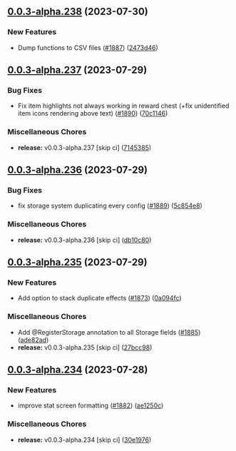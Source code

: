 ## [0.0.3-alpha.238](https://github.com/Wynntils/Artemis/compare/v0.0.3-alpha.237...v0.0.3-alpha.238) (2023-07-30)


### New Features

* Dump functions to CSV files ([#1887](https://github.com/Wynntils/Artemis/issues/1887)) ([2473d46](https://github.com/Wynntils/Artemis/commit/2473d46ad6725b48776ec9aa2c4d63208a67b68c))

## [0.0.3-alpha.237](https://github.com/Wynntils/Artemis/compare/v0.0.3-alpha.236...v0.0.3-alpha.237) (2023-07-29)


### Bug Fixes

* Fix item highlights not always working in reward chest (+fix unidentified item icons rendering above text) ([#1890](https://github.com/Wynntils/Artemis/issues/1890)) ([70c1146](https://github.com/Wynntils/Artemis/commit/70c1146942ad4d5242e59f4ccc8b63bc08b4cde2))


### Miscellaneous Chores

* **release:** v0.0.3-alpha.237 [skip ci] ([7145385](https://github.com/Wynntils/Artemis/commit/714538506e6628e82385d545babb6caea4c5153c))

## [0.0.3-alpha.236](https://github.com/Wynntils/Artemis/compare/v0.0.3-alpha.235...v0.0.3-alpha.236) (2023-07-29)


### Bug Fixes

* fix storage system duplicating every config ([#1889](https://github.com/Wynntils/Artemis/issues/1889)) ([5c854e8](https://github.com/Wynntils/Artemis/commit/5c854e87d8818e724def684e525c859f6f5a6e20))


### Miscellaneous Chores

* **release:** v0.0.3-alpha.236 [skip ci] ([db10c80](https://github.com/Wynntils/Artemis/commit/db10c802eda379f931d4840b560d6eca89356896))

## [0.0.3-alpha.235](https://github.com/Wynntils/Artemis/compare/v0.0.3-alpha.234...v0.0.3-alpha.235) (2023-07-29)


### New Features

* Add option to stack duplicate effects ([#1873](https://github.com/Wynntils/Artemis/issues/1873)) ([0a094fc](https://github.com/Wynntils/Artemis/commit/0a094fc28cdbd4e7528b9dcc684b04ab2cf06c5e))


### Miscellaneous Chores

* Add @RegisterStorage annotation to all Storage fields ([#1885](https://github.com/Wynntils/Artemis/issues/1885)) ([ade82ad](https://github.com/Wynntils/Artemis/commit/ade82ad89004b82a8fd41a6493e525883558d816))
* **release:** v0.0.3-alpha.235 [skip ci] ([27bcc98](https://github.com/Wynntils/Artemis/commit/27bcc9808121317f1a57026a56b5e574ff3f73cc))

## [0.0.3-alpha.234](https://github.com/Wynntils/Artemis/compare/v0.0.3-alpha.233...v0.0.3-alpha.234) (2023-07-28)


### New Features

* improve stat screen formatting ([#1882](https://github.com/Wynntils/Artemis/issues/1882)) ([ae1250c](https://github.com/Wynntils/Artemis/commit/ae1250c14f6fa76b737a949efacf3bd9e05cfc78))


### Miscellaneous Chores

* **release:** v0.0.3-alpha.234 [skip ci] ([30e1976](https://github.com/Wynntils/Artemis/commit/30e19763fc41212bc5a36f63c71cb7db84a5803a))

